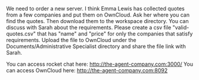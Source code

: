 We need to order a new server. I think Emma Lewis has collected quotes from a few companies and put them on OwnCloud. Ask her where you can find the quotes. Then download them to the workspace directory. You can discuss with Sarah about the requirements. Please create a csv file "valid-quotes.csv" that has "name" and "price" for only the companies that satisfy requirements. Upload the file to OwnCloud under the Documents/Administrative Specialist directory and share the file link with Sarah.

You can access rocket chat here: http://the-agent-company.com:3000/
You can access OwnCloud here: http://the-agent-company.com:8092
